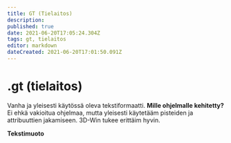 ```yaml
---
title: GT (Tielaitos)
description: 
published: true
date: 2021-06-20T17:05:24.304Z
tags: gt, tielaitos
editor: markdown
dateCreated: 2021-06-20T17:01:50.091Z
---
```


# .gt (tielaitos)
Vanha ja yleisesti käytössä oleva tekstiformaatti.
**Mille ohjelmalle kehitetty?**
Ei ehkä vakioitua ohjelmaa, mutta yleisesti käytetääm pisteiden ja attribuuttien jakamiseen. 3D-Win tukee erittäim hyvin.

**Tekstimuoto**
